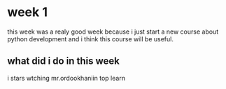 # week 1
this week was a realy good week because i just start a new course about python development and i think this course will be useful.
## what did i do in this week
i stars wtching mr.ordookhaniin top learn 